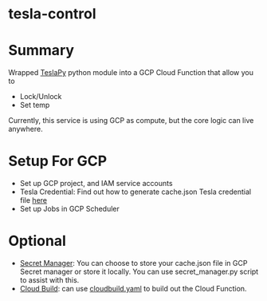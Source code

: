 # tesla-control

# Summary
Wrapped [TeslaPy](https://github.com/tdorssers/TeslaPy) python module into a GCP Cloud Function that allow you to
- Lock/Unlock
- Set temp

Currently, this service is using GCP as compute, but the core logic can live anywhere.

# Setup For GCP
- Set up GCP project, and IAM service accounts
- Tesla Credential: Find out how to generate cache.json Tesla credential file [here](https://github.com/tdorssers/TeslaPy)
- Set up Jobs in GCP Scheduler 


# Optional
- [Secret Manager](secret_manager.py): You can choose to store your cache.json file in GCP Secret manager or store it locally. You can use secret_manager.py script to assist with this.
- [Cloud Build](cloudbuild.yaml): can use [cloudbuild.yaml](cloudbuild.yaml) to build out the Cloud Function.
